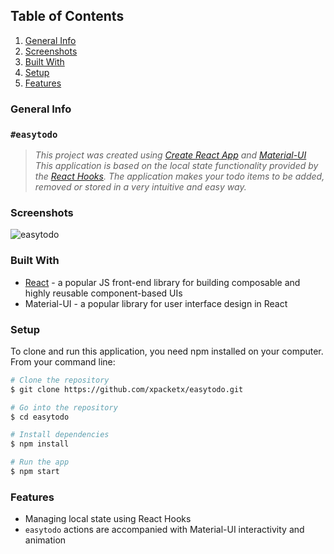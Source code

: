 ## Table of Contents
1. [General Info](#general-info)
2. [Screenshots](#screenshots)
3. [Built With](#built-with)
4. [Setup](#setup)
5. [Features](#features)

### General Info
### `#easytodo`
> *This project was created using [Create React App](https://github.com/facebook/create-react-app) and [Material-UI](https://material-ui.com/)
> This application is based on the local state functionality provided by the [React Hooks](https://reactjs.org/docs/hooks-intro.html). The application makes your todo items to be added, removed or stored in a very intuitive and easy way.* 

### Screenshots
![easytodo](https://user-images.githubusercontent.com/44978672/109786952-d3ae0080-7c61-11eb-9fd1-3a3615f76ebc.jpg)

### Built With
* [React](https://reactjs.org/docs/getting-started.html) - a popular JS front-end library for building composable and highly reusable component-based UIs 
* Material-UI - a popular library for user interface design in React 

### Setup
To clone and run this application, you need npm installed on your computer. From your command line:
````sh
# Clone the repository
$ git clone https://github.com/xpacketx/easytodo.git

# Go into the repository
$ cd easytodo

# Install dependencies
$ npm install

# Run the app
$ npm start  
````

### Features
* Managing local state using React Hooks
* `easytodo` actions are accompanied with Material-UI interactivity and animation
